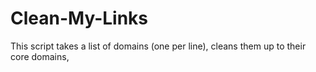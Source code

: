 # Clean-My-Links
This script takes a list of domains (one per line), cleans them up to their core domains, 
